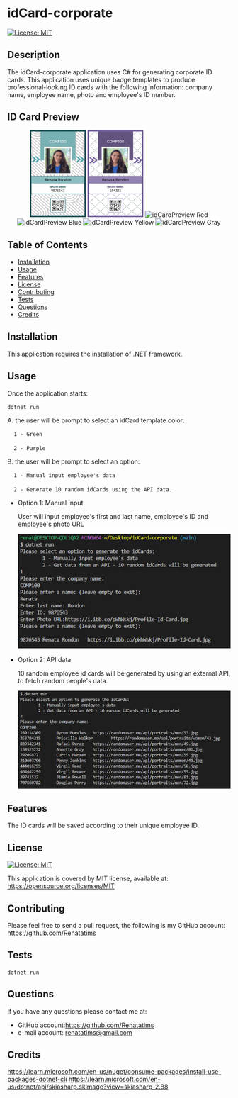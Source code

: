 # idCard-corporate

[![License: MIT](https://img.shields.io/badge/License-MIT-blue.svg)](https://opensource.org/licenses/MIT)

## Description

The idCard-corporate application uses C# for generating corporate ID cards. This application uses unique badge templates to produce professional-looking ID cards with the following information: company name, employee name, photo and employee's ID number.

## ID Card Preview

<p align="center">
<img src="assets/images/9876543_badge.png" alt="idCardPreview Green" width="25%">
<img src="assets/images/654321_badge.png" alt="idCardPreview Purple" width="25%">
<img src="assets/images/9876544_badge.png" alt="idCardPreview Red" width="25%%">
<img src="assets/images/9876545_badge.png" alt="idCardPreview Blue" width="25%">
<img src="assets/images/5123456_badge.png" alt="idCardPreview Yellow" width="25%">
<img src="assets/images/98765466_badge.png" alt="idCardPreview Gray" width="25%">
</p>


## Table of Contents

- [Installation](#installation)
- [Usage](#usage)
- [Features](#features)
- [License](#license)
- [Contributing](#contributing)
- [Tests](#tests)
- [Questions](#questions)
- [Credits](#credits)

## Installation

This application requires the installation of .NET framework.

## Usage

Once the application starts:

```
dotnet run
```

A. the user will be prompt to select an idCard template color:

      1 - Green

      2 - Purple

B. the user will be prompt to select an option:

      1 - Manual input employee's data

      2 - Generate 10 random idCards using the API data.

- Option 1: Manual Input

  User will input employee's first and last name, employee's ID and employee's photo URL

  ![Preview](assets/images/Capture2.PNG)

- Option 2: API data

  10 random employee id cards will be generated by using an external API, to fetch random people's data.

  ![Preview](assets/images/Capture3.PNG)

## Features

The ID cards will be saved according to their unique employee ID.

## License

[![License: MIT](https://img.shields.io/badge/License-MIT-blue.svg)](https://opensource.org/licenses/MIT)

This application is covered by MIT license, available at:
https://opensource.org/licenses/MIT

## Contributing
Please feel free to send a pull request, the following is my GitHub account: https://github.com/Renatatims

## Tests

```
dotnet run
```

## Questions

If you have any questions please contact me at:

- GitHub account:https://github.com/Renatatims
- e-mail account: renatatims@gmail.com

## Credits
https://learn.microsoft.com/en-us/nuget/consume-packages/install-use-packages-dotnet-cli
https://learn.microsoft.com/en-us/dotnet/api/skiasharp.skimage?view=skiasharp-2.88


